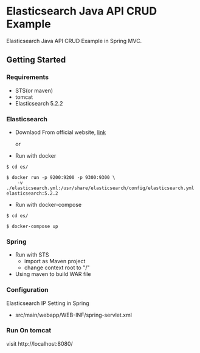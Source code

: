 

Elasticsearch Java API CRUD Example
===============================================================
Elasticsearch Java API CRUD Example in Spring MVC.

## Getting Started
###  Requirements
- STS(or maven)
- tomcat
- Elasticsearch 5.2.2


### Elasticsearch
- Downlaod From official website, [link](https://www.elastic.co/downloads/past-releases/elasticsearch-5-2-2)

    or 

- Run with docker

```
$ cd es/

$ docker run -p 9200:9200 -p 9300:9300 \ 
    -v ./elasticsearch.yml:/usr/share/elasticsearch/config/elasticsearch.yml elasticsearch:5.2.2 
```
- Run with docker-compose
```
$ cd es/

$ docker-compose up
```


### Spring 
- Run with STS
  - import as Maven project
  - change context root to "/"
- Using maven to build WAR file


### Configuration
Elasticsearch IP Setting in Spring
- src/main/webapp/WEB-INF/spring-servlet.xml



### Run On tomcat

visit http://localhost:8080/